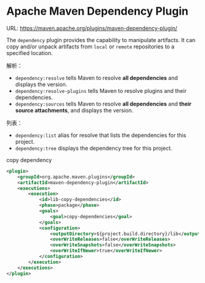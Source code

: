 # Apache Maven Dependency Plugin

URL: https://maven.apache.org/plugins/maven-dependency-plugin/

The `dependency` plugin provides the capability to manipulate artifacts. It can copy and/or unpack artifacts from `local` or `remote` repositories to a specified location.

解析：

- `dependency:resolve` tells Maven to resolve **all dependencies** and displays the version.
- `dependency:resolve-plugins` tells Maven to resolve plugins and their dependencies.
- `dependency:sources` tells Maven to resolve **all dependencies** and **their source attachments**, and displays the version.

列表： 

- `dependency:list` alias for resolve that lists the dependencies for this project.
- `dependency:tree` displays the dependency tree for this project.



copy dependency

```xml
<plugin>
    <groupId>org.apache.maven.plugins</groupId>
    <artifactId>maven-dependency-plugin</artifactId>
    <executions>
        <execution>
            <id>lib-copy-dependencies</id>
            <phase>package</phase>
            <goals>
                <goal>copy-dependencies</goal>
            </goals>
            <configuration>
                <outputDirectory>${project.build.directory}/lib</outputDirectory>
                <overWriteReleases>false</overWriteReleases>
                <overWriteSnapshots>false</overWriteSnapshots>
                <overWriteIfNewer>true</overWriteIfNewer>
            </configuration>
        </execution>
    </executions>
</plugin>
```


